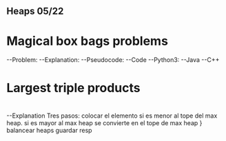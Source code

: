 ## Heaps 05/22
# Magical box bags problems 

--Problem: 
--Explanation: 
--Pseudocode:
--Code
--Python3:
--Java
--C++

# Largest triple products
#
--Explanation
 Tres pasos: colocar el elemento si es menor al tope del max heap. si es mayor al max heap se convierte en el tope de max heap }
 balancear heaps
 guardar resp
 

